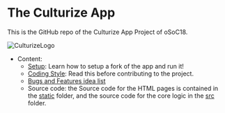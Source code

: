 # The Culturize App

This is the GitHub repo of the Culturize App Project of oSoC18.

![CulturizeLogo](https://github.com/oSoc18/culturizeapp/blob/master/static/assets/logo-culturize.png)


* Content:
  * [Setup](https://github.com/oSoc18/culturizeapp/blob/master/doc/Setup.md): Learn how to setup a fork of the app and run it!
  * [Coding Style](https://github.com/oSoc18/culturizeapp/blob/master/doc/Style.md): Read this before contributing to the project.
  * [Bugs and Features idea list](https://github.com/oSoc18/culturizeapp/blob/master/doc/Possible%20Improvements.md)
  * Source code: the Source code for the HTML pages is contained in the [static](https://github.com/oSoc18/culturizeapp/tree/master/static) folder, and the source code for the core logic in the [src](https://github.com/oSoc18/culturizeapp/tree/master/src) folder. 
